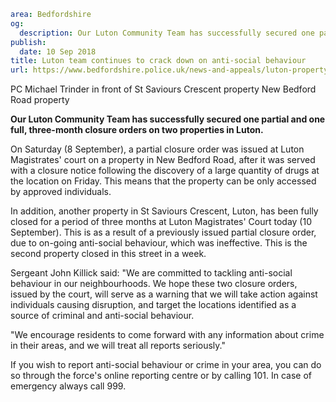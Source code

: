 ```yaml
area: Bedfordshire
og:
  description: Our Luton Community Team has successfully secured one partial and one full, three-month closure orders on two properties in Luton.
publish:
  date: 10 Sep 2018
title: Luton team continues to crack down on anti-social behaviour
url: https://www.bedfordshire.police.uk/news-and-appeals/luton-property-closures-sept18
```

PC Michael Trinder in front of St Saviours Crescent property New Bedford Road property

**Our Luton Community Team has successfully secured one partial and one full, three-month closure orders on two properties in Luton.**

On Saturday (8 September), a partial closure order was issued at Luton Magistrates' court on a property in New Bedford Road, after it was served with a closure notice following the discovery of a large quantity of drugs at the location on Friday. This means that the property can be only accessed by approved individuals.

In addition, another property in St Saviours Crescent, Luton, has been fully closed for a period of three months at Luton Magistrates' Court today (10 September). This is as a result of a previously issued partial closure order, due to on-going anti-social behaviour, which was ineffective. This is the second property closed in this street in a week.

Sergeant John Killick said: "We are committed to tackling anti-social behaviour in our neighbourhoods. We hope these two closure orders, issued by the court, will serve as a warning that we will take action against individuals causing disruption, and target the locations identified as a source of criminal and anti-social behaviour.

"We encourage residents to come forward with any information about crime in their areas, and we will treat all reports seriously."

If you wish to report anti-social behaviour or crime in your area, you can do so through the force's online reporting centre or by calling 101. In case of emergency always call 999.
